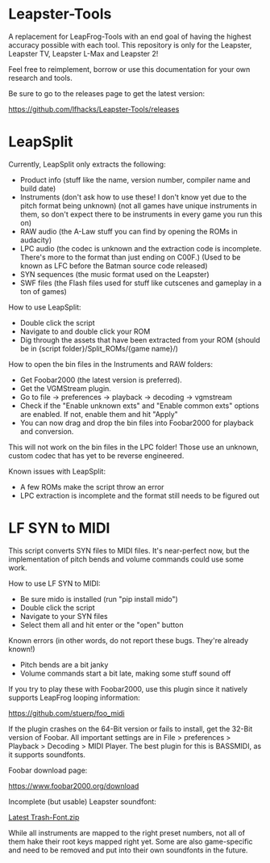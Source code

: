 # Leapster-Tools
A replacement for LeapFrog-Tools with an end goal of having the highest accuracy possible with each tool. This repository is only for the Leapster, Leapster TV, Leapster L-Max and Leapster 2!

Feel free to reimplement, borrow or use this documentation for your own research and tools.

Be sure to go to the releases page to get the latest version:

https://github.com/lfhacks/Leapster-Tools/releases

# LeapSplit
Currently, LeapSplit only extracts the following:
- Product info (stuff like the name, version number, compiler name and build date)
- Instruments (don't ask how to use these! I don't know yet due to the pitch format being unknown) (not all games have unique instruments in them, so don't expect there to be instruments in every game you run this on)
- RAW audio (the A-Law stuff you can find by opening the ROMs in audacity)
- LPC audio (the codec is unknown and the extraction code is incomplete. There's more to the format than just ending on C00F.) (Used to be known as LFC before the Batman source code released)
- SYN sequences (the music format used on the Leapster)
- SWF files (the Flash files used for stuff like cutscenes and gameplay in a ton of games)

How to use LeapSplit:
- Double click the script
- Navigate to and double click your ROM
- Dig through the assets that have been extracted from your ROM (should be in {script folder}/Split_ROMs/{game name}/)

How to open the bin files in the Instruments and RAW folders:
- Get Foobar2000 (the latest version is preferred).
- Get the VGMStream plugin.
- Go to file -> preferences -> playback -> decoding -> vgmstream
- Check if the "Enable unknown exts" and "Enable common exts" options are enabled. If not, enable them and hit "Apply"
- You can now drag and drop the bin files into Foobar2000 for playback and conversion.

This will not work on the bin files in the LPC folder! Those use an unknown, custom codec that has yet to be reverse engineered.

Known issues with LeapSplit:
- A few ROMs make the script throw an error
- LPC extraction is incomplete and the format still needs to be figured out

# LF SYN to MIDI
This script converts SYN files to MIDI files. It's near-perfect now, but the implementation of pitch bends and volume commands could use some work.

How to use LF SYN to MIDI:
- Be sure mido is installed (run "pip install mido")
- Double click the script
- Navigate to your SYN files
- Select them all and hit enter or the "open" button

Known errors (in other words, do not report these bugs. They're already known!)
- Pitch bends are a bit janky
- Volume commands start a bit late, making some stuff sound off

If you try to play these with Foobar2000, use this plugin since it natively supports LeapFrog looping information:

https://github.com/stuerp/foo_midi

If the plugin crashes on the 64-Bit version or fails to install, get the 32-Bit version of Foobar. All important settings are in File > preferences > Playback > Decoding > MIDI Player. The best plugin for this is BASSMIDI, as it supports soundfonts.

Foobar download page:

https://www.foobar2000.org/download

Incomplete (but usable) Leapster soundfont:

[Latest Trash-Font.zip](https://github.com/user-attachments/files/16256546/Latest.Trash-Font.zip)

While all instruments are mapped to the right preset numbers, not all of them hake their root keys mapped right yet. Some are also game-specific and need to be removed and put into their own soundfonts in the future.
